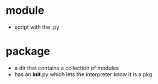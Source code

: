# module
- script with the .py 

# package
- a dir that contains a collection of modules
- has an __init__.py which lets the interpreter know it is a pkg


